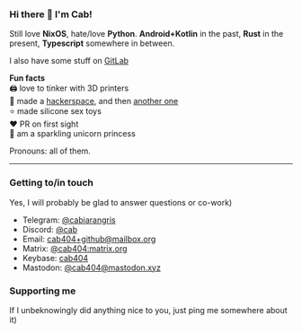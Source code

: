 ### Hi there :wave: I'm Cab!

Still love **NixOS**, hate/love **Python**. **Android+Kotlin** in the past, **Rust** in the present, **Typescript** somewhere in between.

I also have some stuff on [GitLab](https://gitlab.com/cab404)

**Fun facts**\
:printer: love to tinker with 3D printers\
:space_invader: made a [hackerspace](https://undef.club), and then [another one](https://github.com/hackerembassy/)\
:star: made silicone sex toys\
:heart: PR on first sight\
:unicorn: am a sparkling unicorn princess

Pronouns: all of them.

---
### Getting to/in touch

Yes, I will probably be glad to answer questions or co-work)

- Telegram: [@cabiarangris](https://t.me/cabiarangris)
- Discord: [@cab](https://discord.com/users/111870063165898752)
- Email: [cab404+github@mailbox.org](mailto:cab404+github@mailbox.org)
- Matrix: [@cab404:matrix.org](https://matrix.to/#/@cab404:matrix.org)
- Keybase: [cab404](https://keybase.io/cab404)
- Mastodon: [@cab404@mastodon.xyz](https://mastodon.xyz/@cab404)

### Supporting me

If I unbeknowingly did anything nice to you, just ping me somewhere about it)
